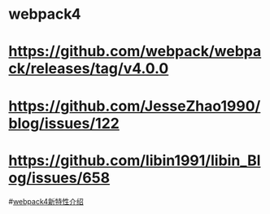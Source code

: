 # webpack4

# https://github.com/webpack/webpack/releases/tag/v4.0.0

# https://github.com/JesseZhao1990/blog/issues/122

# https://github.com/libin1991/libin_Blog/issues/658

#[webpack4新特性介绍](https://segmentfault.com/a/1190000013970017)
